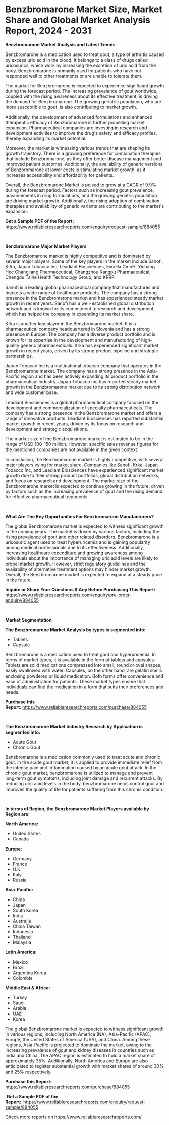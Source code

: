 <p><h1>Benzbromarone Market Size, Market Share and Global Market Analysis Report, 2024 - 2031</h1></p><p><strong>Benzbromarone Market Analysis and Latest Trends</strong></p>
<p><p>Benzbromarone is a medication used to treat gout, a type of arthritis caused by excess uric acid in the blood. It belongs to a class of drugs called uricosurics, which work by increasing the excretion of uric acid from the body. Benzbromarone is primarily used for patients who have not responded well to other treatments or are unable to tolerate them.</p><p>The market for Benzbromarone is expected to experience significant growth during the forecast period. The increasing prevalence of gout worldwide, coupled with the rising awareness about its effective treatment, is driving the demand for Benzbromarone. The growing geriatric population, who are more susceptible to gout, is also contributing to market growth.</p><p>Additionally, the development of advanced formulations and enhanced therapeutic efficacy of Benzbromarone is further propelling market expansion. Pharmaceutical companies are investing in research and development activities to improve the drug's safety and efficacy profiles, thereby expanding its market potential.</p><p>Moreover, the market is witnessing various trends that are shaping its growth trajectory. There is a growing preference for combination therapies that include Benzbromarone, as they offer better disease management and improved patient outcomes. Additionally, the availability of generic versions of Benzbromarone at lower costs is stimulating market growth, as it increases accessibility and affordability for patients.</p><p>Overall, the Benzbromarone Market is poised to grow at a CAGR of 9.9% during the forecast period. Factors such as increasing gout prevalence, advancements in drug formulations, and the growing geriatric population are driving market growth. Additionally, the rising adoption of combination therapies and availability of generic variants are contributing to the market's expansion.</p></p>
<p><strong>Get a Sample PDF of the Report:&nbsp;</strong> <a href="https://www.reliableresearchreports.com/enquiry/request-sample/884055">https://www.reliableresearchreports.com/enquiry/request-sample/884055</a></p>
<p>&nbsp;</p>
<p><strong>Benzbromarone Major Market Players</strong></p>
<p><p>The Benzbromarone market is highly competitive and is dominated by several major players. Some of the key players in the market include Sanofi, Krka, Japan Tobacco Inc, Leadiant Biosciences, Excella GmbH, Yichang Hec Changjiang Pharmaceutical, Changzhou Kangpu Pharmaceutical, Chengdu Taihe Health Technology Group, and KRRP.</p><p>Sanofi is a leading global pharmaceutical company that manufactures and markets a wide range of healthcare products. The company has a strong presence in the Benzbromarone market and has experienced steady market growth in recent years. Sanofi has a well-established global distribution network and is known for its commitment to research and development, which has helped the company in expanding its market share.</p><p>Krka is another key player in the Benzbromarone market. It is a pharmaceutical company headquartered in Slovenia and has a strong presence in Europe. The company has a diverse product portfolio and is known for its expertise in the development and manufacturing of high-quality generic pharmaceuticals. Krka has experienced significant market growth in recent years, driven by its strong product pipeline and strategic partnerships.</p><p>Japan Tobacco Inc is a multinational tobacco company that operates in the Benzbromarone market. The company has a strong presence in the Asia-Pacific region and has been actively expanding its product portfolio in the pharmaceutical industry. Japan Tobacco Inc has reported steady market growth in the Benzbromarone market due to its strong distribution network and wide customer base.</p><p>Leadiant Biosciences is a global pharmaceutical company focused on the development and commercialization of specialty pharmaceuticals. The company has a strong presence in the Benzbromarone market and offers a range of innovative products. Leadiant Biosciences has reported substantial market growth in recent years, driven by its focus on research and development and strategic acquisitions.</p><p>The market size of the Benzbromarone market is estimated to be in the range of USD 100-150 million. However, specific sales revenue figures for the mentioned companies are not available in the given context.</p><p>In conclusion, the Benzbromarone market is highly competitive, with several major players vying for market share. Companies like Sanofi, Krka, Japan Tobacco Inc, and Leadiant Biosciences have experienced significant market growth due to their strong product portfolios, global distribution networks, and focus on research and development. The market size of the Benzbromarone market is expected to continue growing in the future, driven by factors such as the increasing prevalence of gout and the rising demand for effective pharmaceutical treatments.</p></p>
<p>&nbsp;</p>
<p><strong>What Are The Key Opportunities For Benzbromarone Manufacturers?</strong></p>
<p><p>The global Benzbromarone market is expected to witness significant growth in the coming years. The market is driven by various factors, including the rising prevalence of gout and other related disorders. Benzbromarone is a uricosuric agent used to treat hyperuricemia and is gaining popularity among medical professionals due to its effectiveness. Additionally, increasing healthcare expenditure and growing awareness among individuals about the importance of managing uric acid levels are likely to propel market growth. However, strict regulatory guidelines and the availability of alternative treatment options may hinder market growth. Overall, the Benzbromarone market is expected to expand at a steady pace in the future.</p></p>
<p><strong>Inquire or Share Your Questions If Any Before Purchasing This Report:</strong> <a href="https://www.reliableresearchreports.com/enquiry/pre-order-enquiry/884055">https://www.reliableresearchreports.com/enquiry/pre-order-enquiry/884055</a></p>
<p>&nbsp;</p>
<p><strong>Market Segmentation</strong></p>
<p><strong>The Benzbromarone Market Analysis by types is segmented into:</strong></p>
<p><ul><li>Tablets</li><li>Capsule</li></ul></p>
<p><p>Benzbromarone is a medication used to treat gout and hyperuricemia. In terms of market types, it is available in the form of tablets and capsules. Tablets are solid medications compressed into small, round or oval shapes, easily swallowed with water. Capsules, on the other hand, are gelatin shells enclosing powdered or liquid medication. Both forms offer convenience and ease of administration for patients. These market types ensure that individuals can find the medication in a form that suits their preferences and needs.</p></p>
<p><strong>Purchase this Report:&nbsp;</strong><a href="https://www.reliableresearchreports.com/purchase/884055">https://www.reliableresearchreports.com/purchase/884055</a></p>
<p>&nbsp;</p>
<p><strong>The Benzbromarone Market Industry Research by Application is segmented into:</strong></p>
<p><ul><li>Acute Gout</li><li>Chronic Gout</li></ul></p>
<p><p>Benzbromarone is a medication commonly used to treat acute and chronic gout. In the acute gout market, it is applied to provide immediate relief from the intense pain and inflammation caused by an acute gout attack. In the chronic gout market, benzbromarone is utilized to manage and prevent long-term gout symptoms, including joint damage and recurrent attacks. By reducing uric acid levels in the body, benzbromarone helps control gout and improves the quality of life for patients suffering from this chronic condition.</p></p>
<p>&nbsp;</p>
<p><strong>In terms of Region, the Benzbromarone Market Players available by Region are:</strong></p>
<p>
    <p> <strong> North America: </strong>
        <ul>
            <li>United States</li>
            <li>Canada</li>
        </ul>
        </p> 
    <p> <strong> Europe: </strong>
        <ul>
            <li>Germany</li>
            <li>France</li>
            <li>U.K.</li>
            <li>Italy</li>
            <li>Russia</li>
        </ul>
        </p> 
    <p> <strong> Asia-Pacific: </strong>
        <ul>
            <li>China</li>
            <li>Japan</li>
            <li>South Korea</li>
            <li>India</li>
            <li>Australia</li>
            <li>China Taiwan</li>
            <li>Indonesia</li>
            <li>Thailand</li>
            <li>Malaysia</li>
        </ul>
        </p> 
    <p> <strong> Latin America: </strong>
        <ul>
            <li>Mexico</li>
            <li>Brazil</li>
            <li>Argentina Korea</li>
            <li>Colombia</li>
        </ul>
        </p> 
    <p> <strong> Middle East & Africa: </strong>
        <ul>
            <li>Turkey</li>
            <li>Saudi</li>
            <li>Arabia</li>
            <li>UAE</li>
            <li>Korea</li>
        </ul>
    </p>
    </p>
<p><p>The global Benzbromarone market is expected to witness significant growth in various regions, including North America (NA), Asia-Pacific (APAC), Europe, the United States of America (USA), and China. Among these regions, Asia-Pacific is projected to dominate the market, owing to the increasing prevalence of gout and kidney diseases in countries such as India and China. The APAC region is estimated to hold a market share of approximately 35%. Additionally, North America and Europe are also anticipated to register substantial growth with market shares of around 30% and 25% respectively.</p></p>
<p><strong>Purchase this Report: </strong><a href="https://www.reliableresearchreports.com/purchase/884055">https://www.reliableresearchreports.com/purchase/884055</a></p>
<p>&nbsp;<strong>Get a Sample PDF of the Report:&nbsp;&nbsp;</strong><a href="https://www.reliableresearchreports.com/enquiry/request-sample/884055">https://www.reliableresearchreports.com/enquiry/request-sample/884055</a></p>
<p><strong></strong></p>
<p>Check more reports on https://www.reliableresearchreports.com/</p>